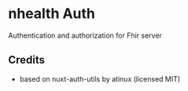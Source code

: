 # nhealth Auth

Authentication and authorization for Fhir server

## Credits

- based on nuxt-auth-utils by atinux (licensed MIT)